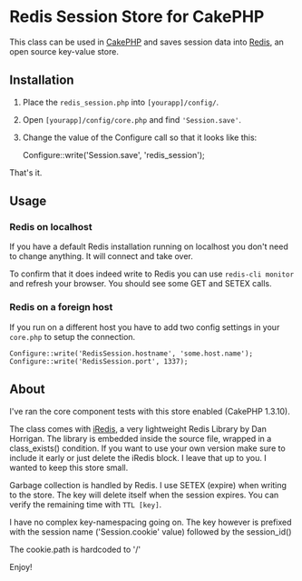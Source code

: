 # Redis Session Store for CakePHP

This class can be used in [CakePHP](http://cakephp.org) and saves 
session data into [Redis](http://redis.io), an open source key-value store.

## Installation

1. Place the ```redis_session.php``` into ```[yourapp]/config/```.
2. Open ```[yourapp]/config/core.php``` and find ```'Session.save'```.
3. Change the value of the Configure call so that it looks like this:

    Configure::write('Session.save', 'redis_session');
    
That's it.

## Usage

### Redis on localhost

If you have a default Redis installation running on localhost you don't 
need to change anything. It will connect and take over. 

To confirm that it does indeed write to Redis you can use ```redis-cli monitor```
and refresh your browser. You should see some GET and SETEX calls.

### Redis on a foreign host

If you run on a different host you have to add two config settings 
in your ```core.php``` to setup the connection.

    Configure::write('RedisSession.hostname', 'some.host.name');
    Configure::write('RedisSession.port', 1337);
    
## About

I've ran the core component tests with this store enabled (CakePHP 1.3.10).

The class comes with [iRedis](https://github.com/dhorrigan/iRedis), a very
lightweight Redis Library by Dan Horrigan. The library is embedded inside
the source file, wrapped in a class_exists() condition. If you want to use
your own version make sure to include it early or just delete the iRedis
block. I leave that up to you. I wanted to keep this store small.

Garbage collection is handled by Redis. I use SETEX (expire) when writing
to the store. The key will delete itself when the session expires. You can
verify the remaining time with ```TTL [key]```. 

I have no complex key-namespacing going on. The key however is prefixed with
the session name ('Session.cookie' value) followed by the session_id() 

The cookie.path is hardcoded to '/' 

Enjoy!
